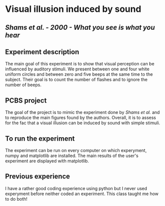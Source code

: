 # Visual illusion induced by sound

## *Shams et al. - 2000 - What you see is what you hear*

## Experiment description
The main goal of this experiment is to show that visual perception can be influenced by auditory stimuli. We present between one and four white uniform circles and between zero and five beeps at the same time to the subject. Their goal is to count the number of flashes and to ignore the number of beeps.

## PCBS project

The goal of the project is to mimic the experiment done by *Shams et al.* and to reproduce the main figures found by the authors. Overall, it is to assess for the fac that a visual illusion can be induced by sound with simple stimuli.

## To run the experiment

The experiment can be run on every computer on which experyment, numpy and matplotlib are installed. The main results of the user's experiment are displayed with matplotlib. 

## Previous experience

I have a rather good coding experience using python but I never used experyment before neither coded an experiment.
This class taught me how to do both!
